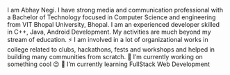 I am Abhay Negi. I have strong media and communication professional with a Bachelor of Technology focused in Computer Science and engineering from VIT Bhopal University, Bhopal. I am an experienced developer skilled in C++, Java, Android Development. My activities are much beyond my stream of education. ⚡ I am involved in a lot of organizational works in college related to clubs, hackathons, fests and workshops and helped in building many communities from scratch.
🔭  I’m currently working on something cool 😉
🌱  I’m currently learning FullStack Web Development
